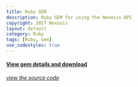 ```yaml
---
title: Ruby GEM
description: Ruby GEM for using the Nexosis API
copyright: 2017 Nexosis 
layout: default
category: Ruby
tags: [Ruby, Gem]
use_codestyles: true
---
```


#### [View gem details and download](https://rubygems.org/gems/nexosis_api)
*[view the source code](https://github.com/Nexosis/nexosisclient-rb)* 


